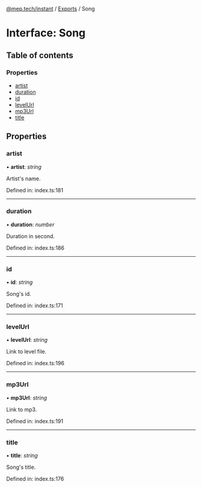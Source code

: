 [@mep.tech/instant](../DOCS.md) / [Exports](../modules.md) / Song

# Interface: Song

## Table of contents

### Properties

- [artist](song.md#artist)
- [duration](song.md#duration)
- [id](song.md#id)
- [levelUrl](song.md#levelurl)
- [mp3Url](song.md#mp3url)
- [title](song.md#title)

## Properties

### artist

• **artist**: *string*

Artist's name.

Defined in: index.ts:181

___

### duration

• **duration**: *number*

Duration in second.

Defined in: index.ts:186

___

### id

• **id**: *string*

Song's id.

Defined in: index.ts:171

___

### levelUrl

• **levelUrl**: *string*

Link to level file.

Defined in: index.ts:196

___

### mp3Url

• **mp3Url**: *string*

Link to mp3.

Defined in: index.ts:191

___

### title

• **title**: *string*

Song's title.

Defined in: index.ts:176
